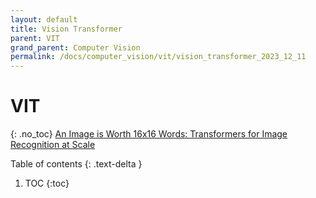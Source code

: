 ```yaml
---
layout: default
title: Vision Transformer
parent: VIT
grand_parent: Computer Vision
permalink: /docs/computer_vision/vit/vision_transformer_2023_12_11
---
```


# VIT
{: .no_toc}
[An Image is Worth 16x16 Words: Transformers for Image Recognition at Scale](https://arxiv.org/abs/2010.11929)

Table of contents
{: .text-delta }
1. TOC
{:toc}


